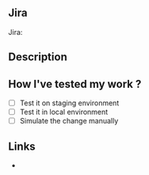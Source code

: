 ## Jira
Jira: <!-- ex. DOPS-12345 -->

## Description
<!--- Describe your changes in detail and, if needed, add note to reviewer -->


## How I've tested my work ?
- [ ] Test it on staging environment
- [ ] Test it in local environment
- [ ] Simulate the change manually
<!-- You can add explications, test results and/or screenshots. -->

## Links
<!-- Links to documentation or referrer to another pull request. -->
- 
